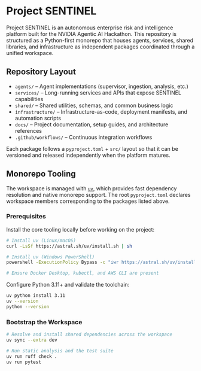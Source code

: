 # Project SENTINEL

Project SENTINEL is an autonomous enterprise risk and intelligence platform built for the NVIDIA Agentic AI Hackathon. This repository is structured as a Python-first monorepo that houses agents, services, shared libraries, and infrastructure as independent packages coordinated through a unified workspace.

## Repository Layout

- `agents/` – Agent implementations (supervisor, ingestion, analysis, etc.)
- `services/` – Long-running services and APIs that expose SENTINEL capabilities
- `shared/` – Shared utilities, schemas, and common business logic
- `infrastructure/` – Infrastructure-as-code, deployment manifests, and automation scripts
- `docs/` – Project documentation, setup guides, and architecture references
- `.github/workflows/` – Continuous integration workflows

Each package follows a `pyproject.toml` + `src/` layout so that it can be versioned and released independently when the platform matures.

## Monorepo Tooling

The workspace is managed with [`uv`](https://github.com/astral-sh/uv), which provides fast dependency resolution and native monorepo support. The root `pyproject.toml` declares workspace members corresponding to the packages listed above.

### Prerequisites

Install the core tooling locally before working on the project:

```bash
# Install uv (Linux/macOS)
curl -LsSf https://astral.sh/uv/install.sh | sh

# Install uv (Windows PowerShell)
powershell -ExecutionPolicy Bypass -c "iwr https://astral.sh/uv/install.ps1 -UseBasicParsing | iex"

# Ensure Docker Desktop, kubectl, and AWS CLI are present
```

Configure Python 3.11+ and validate the toolchain:

```bash
uv python install 3.11
uv --version
python --version
```

### Bootstrap the Workspace

```bash
# Resolve and install shared dependencies across the workspace
uv sync --extra dev

# Run static analysis and the test suite
uv run ruff check .
uv run pytest
```
